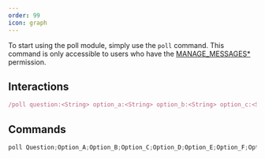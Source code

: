 ```yaml
---
order: 99
icon: graph
---
```


To start using the poll module, simply use the `poll` command. This command is only accessible to users who have the [MANAGE_MESSAGES\*](https://discord.com/developers/docs/topics/permissions) permission.

## Interactions

```javascript
/poll question:<String> option_a:<String> option_b:<String> option_c:<String> option_d:<String> option_e:<String> option_f:<String> option_g:<String> option_h:<String> option_i:<String> option_j:<String> option_k:<String> option_l:<String> option_m:<String> option_n:<String> option_o:<String> option_p:<String> option_q:<String> option_r:<String> option_s:<String> option_t:<String> // Create a poll
```

## Commands

```javascript
poll Question;Option_A;Option_B;Option_C;Option_D;Option_E;Option_F;Option_G;Option_H;Option_I;Option_J;Option_K;Option_L;Option_M;Option_N;Option_O;Option_P;Option_Q;Option_R;Option_S;Option_T; // Create a poll
```
